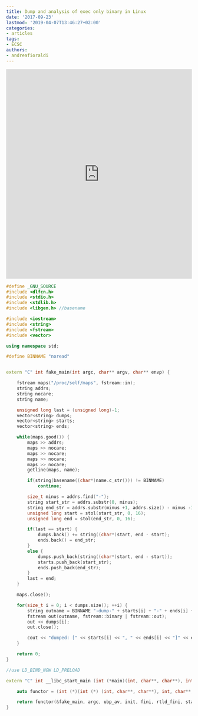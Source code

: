 ```yaml
---
title: Dump and analysis of exec only binary in Linux
date: '2017-09-23'
lastmod: '2019-04-07T13:46:27+02:00'
categories:
- articles
tags:
- ECSC
authors:
- andreafioraldi
---
```


<style>
    .responsive-wrap iframe { max-width: 100%;}
</style>
<div class="responsive-wrap">
    <iframe src="https://docs.google.com/presentation/d/e/2PACX-1vRZu0TswsXPQqjXJc-p2kPs0BKF9-t-GIi0nQGoWdsELq_CzVX-mtj93f8B5M3FwYNR3948srQmBn8O/embed?start=false&loop=false&delayms=3000" frameborder="0" width="960" height="569" allowfullscreen="true" mozallowfullscreen="true" webkitallowfullscreen="true"></iframe>
</div>

```cpp
#define _GNU_SOURCE
#include <dlfcn.h>
#include <stdio.h>
#include <stdlib.h>
#include <libgen.h> //basename

#include <iostream>
#include <string>
#include <fstream>
#include <vector>

using namespace std;

#define BINNAME "noread"


extern "C" int fake_main(int argc, char** argv, char** envp) {

    fstream maps("/proc/self/maps", fstream::in);
    string addrs;
    string nocare;
    string name;

    unsigned long last = (unsigned long)-1;
    vector<string> dumps;
    vector<string> starts;
    vector<string> ends;

    while(maps.good()) {
        maps >> addrs;
        maps >> nocare;
        maps >> nocare;
        maps >> nocare;
        maps >> nocare;
        getline(maps, name);

        if(string(basename((char*)name.c_str())) != BINNAME)
            continue;

        size_t minus = addrs.find("-");
        string start_str = addrs.substr(0, minus);
        string end_str = addrs.substr(minus +1, addrs.size() - minus -1);
        unsigned long start = stol(start_str, 0, 16);
        unsigned long end = stol(end_str, 0, 16);

        if(last == start) {
            dumps.back() += string((char*)start, end - start);
            ends.back() = end_str;
        }
        else {
            dumps.push_back(string((char*)start, end - start));
            starts.push_back(start_str);
            ends.push_back(end_str);
        }
        last = end;
    }

    maps.close();

    for(size_t i = 0; i < dumps.size(); ++i) {
        string outname = BINNAME "-dump-" + starts[i] + "-" + ends[i] + ".bin";
        fstream out(outname, fstream::binary | fstream::out);
        out << dumps[i];
        out.close();

        cout << "dumped: [" << starts[i] << ", " << ends[i] << "]" << endl;
    }

    return 0;
}

//use LD_BIND_NOW LD_PRELOAD

extern "C" int __libc_start_main (int (*main)(int, char**, char**), int argc, char * * ubp_av, void (*init) (void), void (*fini) (void), void (*rtld_fini) (void), void (* stack_end)) {

    auto functor = (int (*)(int (*) (int, char**, char**), int, char**, void (*) (void), void (*) (void), void (*) (void), void (*)))dlsym(RTLD_NEXT, "__libc_start_main");

    return functor(&fake_main, argc, ubp_av, init, fini, rtld_fini, stack_end);
}

```
